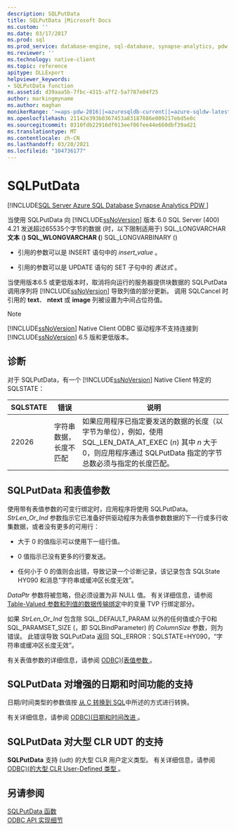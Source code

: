 ```yaml
---
description: SQLPutData
title: SQLPutData |Microsoft Docs
ms.custom: ''
ms.date: 03/17/2017
ms.prod: sql
ms.prod_service: database-engine, sql-database, synapse-analytics, pdw
ms.reviewer: ''
ms.technology: native-client
ms.topic: reference
apitype: DLLExport
helpviewer_keywords:
- SQLPutData function
ms.assetid: d39aaa5b-7fbc-4315-a7f2-5a7787e04f25
author: markingmyname
ms.author: maghan
monikerRange: '>=aps-pdw-2016||=azuresqldb-current||=azure-sqldw-latest||>=sql-server-2016||>=sql-server-linux-2017||=azuresqldb-mi-current'
ms.openlocfilehash: 21142e393b0367453a83187086e009217ebd5e0c
ms.sourcegitcommit: 0310fdb22916df013eef86fee44e660dbf39ad21
ms.translationtype: MT
ms.contentlocale: zh-CN
ms.lasthandoff: 03/20/2021
ms.locfileid: "104736177"
---
```

# <a name="sqlputdata"></a>SQLPutData
[!INCLUDE[SQL Server Azure SQL Database Synapse Analytics PDW ](../../includes/applies-to-version/sql-asdb-asdbmi-asa-pdw.md)]

  当使用 SQLPutData 向 [!INCLUDE[ssNoVersion](../../includes/ssnoversion-md.md)] 版本 6.0 SQL Server (400) 4.21 发送超过65535个字节的数据 (时，以下限制适用于) SQL_LONGVARCHAR **文本** (**) SQL_WLONGVARCHAR (**) SQL_LONGVARBINARY ()   
  
-   引用的参数可以是 INSERT 语句中的 *insert_value* 。  
  
-   引用的参数可以是 UPDATE 语句的 SET 子句中的 *表达式* 。  
  
 当使用版本6.5 或更低版本时，取消将向运行的服务器提供块数据的 SQLPutData 调用序列将 [!INCLUDE[ssNoVersion](../../includes/ssnoversion-md.md)] 导致列值的部分更新。 调用 SQLCancel 时引用的 **text**、 **ntext** 或 **image** 列被设置为中间占位符值。  
  
> [!NOTE]  
>  [!INCLUDE[ssNoVersion](../../includes/ssnoversion-md.md)] Native Client ODBC 驱动程序不支持连接到 [!INCLUDE[ssNoVersion](../../includes/ssnoversion-md.md)] 6.5 版和更低版本。  
  
## <a name="diagnostics"></a>诊断  
 对于 SQLPutData，有一个 [!INCLUDE[ssNoVersion](../../includes/ssnoversion-md.md)] Native Client 特定的 SQLSTATE：  
  
|SQLSTATE|错误|说明|  
|--------------|-----------|-----------------|  
|22026|字符串数据，长度不匹配|如果应用程序已指定要发送的数据的长度（以字节为单位），例如，使用 SQL_LEN_DATA_AT_EXEC (*n*) 其中 *n* 大于0，则应用程序通过 SQLPutData 指定的字节总数必须与指定的长度匹配。|  
  
## <a name="sqlputdata-and-table-valued-parameters"></a>SQLPutData 和表值参数  
 使用带有表值参数的可变行绑定时，应用程序将使用 SQLPutData。 *StrLen_Or_Ind* 参数指示它已准备好供驱动程序为表值参数数据的下一行或多行收集数据，或者没有更多的可用行：  
  
-   大于 0 的值指示可以使用下一组行值。  
  
-   0 值指示已没有更多的行要发送。  
  
-   任何小于 0 的值则会出错，导致记录一个诊断记录，该记录包含 SQLState HY090 和消息“字符串或缓冲区长度无效”。  
  
 *DataPtr* 参数将被忽略，但必须设置为非 NULL 值。 有关详细信息，请参阅 [Table-Valued 参数和列值的数据传输绑定](../../relational-databases/native-client-odbc-table-valued-parameters/binding-and-data-transfer-of-table-valued-parameters-and-column-values.md)中的变量 TVP 行绑定部分。  
  
 如果 *StrLen_Or_Ind* 包含除 SQL_DEFAULT_PARAM 以外的任何值或介于0和 SQL_PARAMSET_SIZE (，即 SQLBindParameter) 的 *ColumnSize* 参数，则为错误。 此错误导致 SQLPutData 返回 SQL_ERROR：SQLSTATE=HY090，“字符串或缓冲区长度无效”。  
  
 有关表值参数的详细信息，请参阅 [ODBC&#41;&#40;表值参数 ](../../relational-databases/native-client-odbc-table-valued-parameters/table-valued-parameters-odbc.md)。  
  
## <a name="sqlputdata-support-for-enhanced-date-and-time-features"></a>SQLPutData 对增强的日期和时间功能的支持  
 日期/时间类型的参数值按 [从 C 转换到 SQL](../../relational-databases/native-client-odbc-date-time/datetime-data-type-conversions-from-c-to-sql.md)中所述的方式进行转换。  
  
 有关详细信息，请参阅 [ODBC&#41;&#40;日期和时间改进 ](../../relational-databases/native-client-odbc-date-time/date-and-time-improvements-odbc.md)。  
  
## <a name="sqlputdata-support-for-large-clr-udts"></a>SQLPutData 对大型 CLR UDT 的支持  
 **SQLPutData** 支持 (udt) 的大型 CLR 用户定义类型。 有关详细信息，请参阅 [ODBC&#41;&#40;的大型 CLR User-Defined 类型 ](../../relational-databases/native-client/odbc/large-clr-user-defined-types-odbc.md)。  
  
## <a name="see-also"></a>另请参阅  
 [SQLPutData 函数](../../odbc/reference/syntax/sqlputdata-function.md)   
 [ODBC API 实现细节](../../relational-databases/native-client-odbc-api/odbc-api-implementation-details.md)  
  

